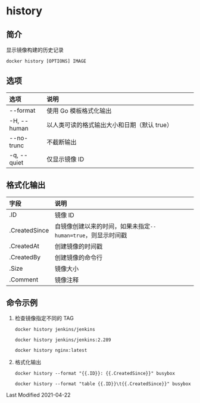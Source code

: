 # history

## 简介

显示镜像构建的历史记录

```
docker history [OPTIONS] IMAGE
```

## 选项

<style>
table th:first-of-type {
    width: 20%;
}
</style>

| 选项        | 说明                                        |
| :---------- | :------------------------------------------ |
| --format    | 使用 Go 模板格式化输出                      |
| -H, --human | 以人类可读的格式输出大小和日期（默认 true） |
| --no-trunc  | 不截断输出                                  |
| -q, --quiet | 仅显示镜像 ID                               |

## 格式化输出

| 字段          | 说明                                                         |
| :------------ | :----------------------------------------------------------- |
| .ID           | 镜像 ID                                                      |
| .CreatedSince | 自镜像创建以来的时间，如果未指定`--human=true`，则显示时间戳 |
| .CreatedAt    | 创建镜像的时间戳                                             |
| .CreatedBy    | 创建镜像的命令行                                             |
| .Size         | 镜像大小                                                     |
| .Comment      | 镜像注释                                                     |

## 命令示例

1. 检查镜像指定不同的 TAG

   ```
   docker history jenkins/jenkins
   ```

   ```
   docker history jenkins/jenkins:2.289
   ```

   ```
   docker history nginx:latest
   ```

2. 格式化输出
   ```
   docker history --format "{{.ID}}: {{.CreatedSince}}" busybox
   ```
   ```
   docker history --format "table {{.ID}}\t{{.CreatedSince}}" busybox
   ```

Last Modified 2021-04-22
